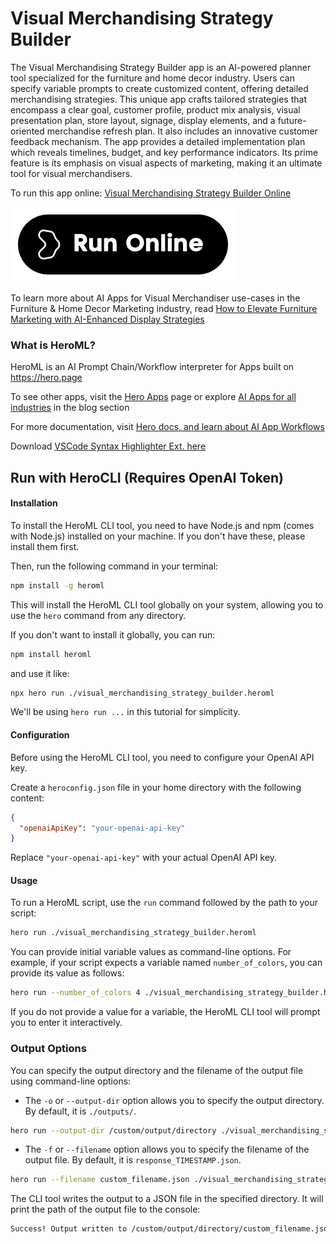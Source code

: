 # Visual Merchandising Strategy Builder

The Visual Merchandising Strategy Builder app is an AI-powered planner tool specialized for the furniture and home decor industry. Users can specify variable prompts to create customized content, offering detailed merchandising strategies. This unique app crafts tailored strategies that encompass a clear goal, customer profile, product mix analysis, visual presentation plan, store layout, signage, display elements, and a future-oriented merchandise refresh plan. It also includes an innovative customer feedback mechanism. The app provides a detailed implementation plan which reveals timelines, budget, and key performance indicators. Its prime feature is its emphasis on visual aspects of marketing, making it an ultimate tool for visual merchandisers.

To run this app online: [Visual Merchandising Strategy Builder Online](https://hero.page/app/visual-merchandising-strategy-builder-ai-powered-decor-merchandising-planner/NbLeYLWGyyzGwwY65IKV)

[![Run Visual Merchandising Strategy Builder Online](/assets/run.svg)](https://hero.page/app/visual-merchandising-strategy-builder-ai-powered-decor-merchandising-planner/NbLeYLWGyyzGwwY65IKV)

To learn more about AI Apps for Visual Merchandiser use-cases in the Furniture & Home Decor Marketing industry, read [How to Elevate Furniture Marketing with AI-Enhanced Display Strategies](https://hero.page/blog/ai/furniture-and-home-decor-marketing/how-to-elevate-furniture-marketing-with-ai-enhanced-display-strategies/170896)

### What is HeroML?
HeroML is an AI Prompt Chain/Workflow interpreter for Apps built on https://hero.page 

To see other apps, visit the [Hero Apps](https://hero.page/apps) page or explore [AI Apps for all industries](https://hero.page/blog) in the blog section

For more documentation, visit [Hero docs, and learn about AI App Workflows](https://hero.page/tutorials/introduction-to-heroml)

Download [VSCode Syntax Highlighter Ext. here](https://marketplace.visualstudio.com/items?itemName=hero-page.heroml)

## Run with HeroCLI (Requires OpenAI Token)

#### Installation

To install the HeroML CLI tool, you need to have Node.js and npm (comes with Node.js) installed on your machine. If you don't have these, please install them first. 

Then, run the following command in your terminal:

```bash
npm install -g heroml
```

This will install the HeroML CLI tool globally on your system, allowing you to use the `hero` command from any directory.

If you don't want to install it globally, you can run:

```bash
npm install heroml
```

and use it like:

```bash
npx hero run ./visual_merchandising_strategy_builder.heroml
```

We'll be using `hero run ...` in this tutorial for simplicity.

#### Configuration

Before using the HeroML CLI tool, you need to configure your OpenAI API key. 

Create a `heroconfig.json` file in your home directory with the following content:

```json
{
  "openaiApiKey": "your-openai-api-key"
}
```

Replace `"your-openai-api-key"` with your actual OpenAI API key.

#### Usage

To run a HeroML script, use the `run` command followed by the path to your script:

```bash
hero run ./visual_merchandising_strategy_builder.heroml
```

You can provide initial variable values as command-line options. For example, if your script expects a variable named `number_of_colors`, you can provide its value as follows:

```bash
hero run --number_of_colors 4 ./visual_merchandising_strategy_builder.heroml
```

If you do not provide a value for a variable, the HeroML CLI tool will prompt you to enter it interactively.

### Output Options

You can specify the output directory and the filename of the output file using command-line options:

- The `-o` or `--output-dir` option allows you to specify the output directory. By default, it is `./outputs/`.

```bash
hero run --output-dir /custom/output/directory ./visual_merchandising_strategy_builder.heroml
```

- The `-f` or `--filename` option allows you to specify the filename of the output file. By default, it is `response_TIMESTAMP.json`.

```bash
hero run --filename custom_filename.json ./visual_merchandising_strategy_builder.heroml
```

The CLI tool writes the output to a JSON file in the specified directory. It will print the path of the output file to the console:

```bash
Success! Output written to /custom/output/directory/custom_filename.json
```

